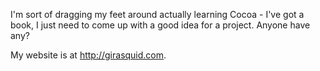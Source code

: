 

I'm sort of dragging my feet around actually learning Cocoa - I've got a book, I just need to come up with a good idea for a project. Anyone have any?

My website is at http://girasquid.com.
